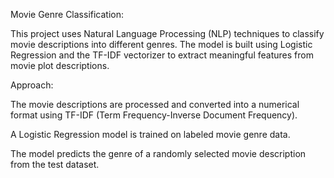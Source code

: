 Movie Genre Classification:

This project uses Natural Language Processing (NLP) techniques to classify movie descriptions into different genres. The model is built using Logistic Regression and the TF-IDF vectorizer to extract meaningful features from movie plot descriptions.

Approach:

The movie descriptions are processed and converted into a numerical format using TF-IDF (Term Frequency-Inverse Document Frequency).

A Logistic Regression model is trained on labeled movie genre data.

The model predicts the genre of a randomly selected movie description from the test dataset.
